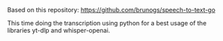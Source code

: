 Based on this repository: https://github.com/brunogs/speech-to-text-go

This time doing the transcription using python for a best usage of the libraries yt-dlp and whisper-openai.
